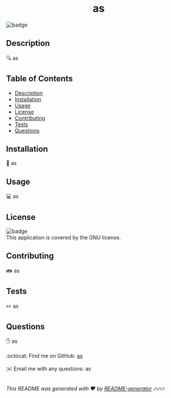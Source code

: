 
<h1 align="center">as</h1>

![badge](https://img.shields.io/badge/license-GNU-brightgreen)<br />

## Description
🔍 as

## Table of Contents
- [Description](#description)
- [Installation](#installation)
- [Usage](#usage)
- [License](#license)
- [Contributing](#contributing)
- [Tests](#tests)
- [Questions](#questions)

## Installation
💾 as

## Usage
💻 as

## License
![badge](https://img.shields.io/badge/license-GNU-brightgreen)
<br />
This application is covered by the GNU license. 

## Contributing
👪 as

## Tests
✏️ as

## Questions
✋ as<br />
<br />
:octocat: Find me on GitHub: [as](https://github.com/as)<br />
<br />
✉️ Email me with any questions: as<br /><br />

_This README was generated with ❤️ by [README-generator](https://github.com/ivydo/README-Generator-) 🔥🔥🔥_
  